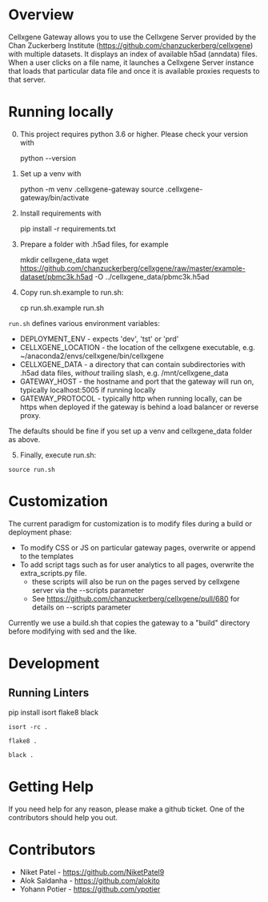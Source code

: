 # Overview #

Cellxgene Gateway allows you to use the Cellxgene Server provided by the Chan Zuckerberg Institute (https://github.com/chanzuckerberg/cellxgene) with multiple datasets. It displays an index of available h5ad (anndata) files. When a user clicks on a file name, it launches a Cellxgene Server instance that loads that particular data file and once it is available  proxies requests to that server.

# Running locally #

0. This project requires python 3.6 or higher. Please check your version with

    python --version

1. Set up a venv with

    python -m venv .cellxgene-gateway
    source .cellxgene-gateway/bin/activate

2. Install requirements with

    pip install -r requirements.txt

3. Prepare a folder with .h5ad files, for example

    mkdir cellxgene_data
    wget https://github.com/chanzuckerberg/cellxgene/raw/master/example-dataset/pbmc3k.h5ad -O ../cellxgene_data/pbmc3k.h5ad

4. Copy run.sh.example to run.sh:

     cp run.sh.example run.sh

`run.sh` defines various environment variables:

* DEPLOYMENT_ENV - expects 'dev', 'tst' or 'prd'
* CELLXGENE_LOCATION - the location of the cellxgene executable, e.g. ~/anaconda2/envs/cellxgene/bin/cellxgene
* CELLXGENE_DATA - a directory that can contain subdirectories with .h5ad data files, *without* trailing slash, e.g. /mnt/cellxgene_data
* GATEWAY_HOST - the hostname and port that the gateway will run on, typically localhost:5005 if running locally
* GATEWAY_PROTOCOL - typically http when running locally, can be https when deployed if the gateway is behind a load balancer or reverse proxy.

The defaults should be fine if you set up  a venv and cellxgene_data folder as above.

5. Finally, execute run.sh:
```
source run.sh
```

# Customization #

The current paradigm for customization is to modify files during a build or deployment phase:

* To modify CSS or JS on particular gateway pages, overwrite or append to the templates
* To add script tags such as for user analytics to all pages, overwrite the extra_scripts.py file.
  * these scripts will also be run on the pages served by cellxgene server via the --scripts parameter
  * See https://github.com/chanzuckerberg/cellxgene/pull/680 for details on --scripts parameter

Currently we use a build.sh that copies the gateway to a "build" directory before modifying with sed and the like.

# Development #

## Running Linters ##

pip install isort flake8 black

```
isort -rc .
```

```
flake8 .
```

```
black .
```

# Getting Help #

If you need help for any reason, please make a github ticket. One of the contributors should help you out.

# Contributors #

* Niket Patel - https://github.com/NiketPatel9
* Alok Saldanha - https://github.com/alokito
* Yohann Potier - https://github.com/ypotier
